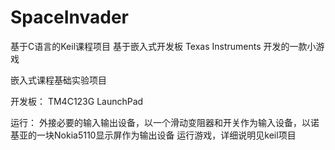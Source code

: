 # SpaceInvader
基于C语言的Keil课程项目
基于嵌入式开发板 Texas Instruments 开发的一款小游戏

嵌入式课程基础实验项目

开发板： TM4C123G LaunchPad

运行：
外接必要的输入输出设备，以一个滑动变阻器和开关作为输入设备，以诺基亚的一块Nokia5110显示屏作为输出设备
运行游戏，详细说明见keil项目
